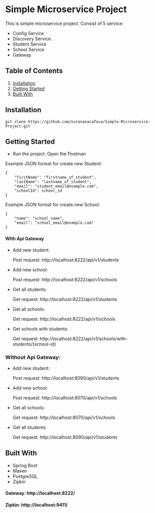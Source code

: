 # Simple Microservice Project

This is simple microservice project. Consist of 5 service:

* Config Service
* Discovery Service
* Student Service 
* School Service
* Gateway

## Table of Contents

1. [Installation](#installation)
2. [Getting Started](#getting-started)
3. [Built With](#built-with)

## Installation

```
git clone https://github.com/nurananacafova/Simple-Microservice-Project.git
```

## Getting Started

* Run the project. Open the Postman

Example JSON format for create new Student:
```
{
    "firstName": "firstname_of_student", 
    "lastName": "lastname_of_student",
    "email": "student_email@example.com",
    "schoolId": school_id
}
```
Example JSON format for create new School:
```
{
    "name": "school_name",
    "email": "school_email@example.com"
}
```
#### WIth Api Gateway
* Add new student:

  Post request: http://localhost:8222/api/v1/students

* Add new school:

  Post request: http://localhost:8222/api/v1/schools

* Get all students:

  Get request: http://localhost:8222/api/v1/students

* Get all schools:

  Get request: http://localhost:8222/api/v1/schools

* Get schools with students:

  Get request: http://localhost:8222/api/v1/schools/with-students/{school-id}


### Without Api Gateway:

* Add new student:

  Post request: http://localhost:8090/api/v1/students

* Add new school:

  Post request: http://localhost:8070/api/v1/schools

* Get all schools:

  Get request: http://localhost:8070/api/v1/schools

* Get all students:

  Get request: http://localhost:8090/api/v1/students

## Built With

- Spring Boot
- Maven
- PostgreSQL
- Zipkin

#### Gateway:  http://localhost:8222/
#### Zipkin: http://localhost:9411/